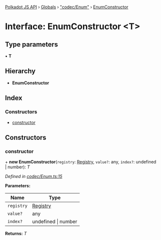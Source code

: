 [Polkadot JS API](../README.md) › [Globals](../globals.md) › ["codec/Enum"](../modules/_codec_enum_.md) › [EnumConstructor](_codec_enum_.enumconstructor.md)

# Interface: EnumConstructor <**T**>

## Type parameters

▪ **T**

## Hierarchy

* **EnumConstructor**

## Index

### Constructors

* [constructor](_codec_enum_.enumconstructor.md#constructor)

## Constructors

###  constructor

\+ **new EnumConstructor**(`registry`: [Registry](_types_.registry.md), `value?`: any, `index?`: undefined | number): *T*

*Defined in [codec/Enum.ts:15](https://github.com/polkadot-js/api/blob/26b6a59725/packages/types/src/codec/Enum.ts#L15)*

**Parameters:**

Name | Type |
------ | ------ |
`registry` | [Registry](_types_.registry.md) |
`value?` | any |
`index?` | undefined &#124; number |

**Returns:** *T*
